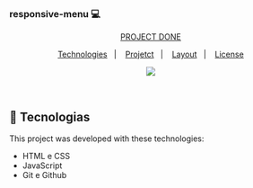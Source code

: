 ### responsive-menu 💻
<p align="center">
<a href="https://natanferrugem.github.io/responsive-menu" target="_blank"> PROJECT DONE </a>
</p>
  

<p align="center">
  <a href="#-tecnologias">Technologies</a>&nbsp;&nbsp;&nbsp;|&nbsp;&nbsp;&nbsp;
  <a href="#-projeto">Projetct</a>&nbsp;&nbsp;&nbsp;|&nbsp;&nbsp;&nbsp;
  <a href="#-layout">Layout</a>&nbsp;&nbsp;&nbsp;|&nbsp;&nbsp;&nbsp;
  <a href="#memo-licença">License</a>
</p>

<p align="center">
  <img src="./assets/github.png">
</p>

<br>


## 🚀 Tecnologias

This project was developed with these technologies:

- HTML e CSS
- JavaScript
- Git e Github
